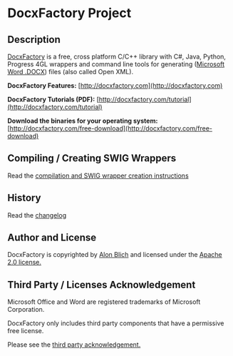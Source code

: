 DocxFactory Project
===================

Description
-----------

[DocxFactory](http://docxfactory.com) is a free, cross platform C/C++ library with C#, Java, Python, Progress 4GL wrappers
and command line tools for generating ([Microsoft Word .DOCX](https://de.wikipedia.org/wiki/Office_Open_XML)) files (also called Open XML).

**DocxFactory Features:** [http://docxfactory.com](http://docxfactory.com)

**DocxFactory Tutorials (PDF):** [http://docxfactory.com/tutorial](http://docxfactory.com/tutorial)

**Download the binaries for your operating system:** [http://docxfactory.com/free-download](http://docxfactory.com/free-download)


Compiling / Creating SWIG Wrappers
----------------------------------

Read the [compilation and SWIG wrapper creation instructions](https://github.com/DocxFactory/DocxFactory/blob/master/COMPILING.md)


History
-------

Read the [changelog](https://github.com/DocxFactory/DocxFactory/blob/master/CHANGELOG.md)


Author and License
------------------

DocxFactory is copyrighted by [Alon Blich](mailto:alonb@docxfactory.com) and licensed under the
[Apache 2.0 license.](https://www.apache.org/licenses/LICENSE-2.0)


Third Party / Licenses Acknowledgement
--------------------------------------

Microsoft Office and Word are registered trademarks of Microsoft Corporation.

DocxFactory only includes third party components that have a permissive free license.

Please see the [third party acknowledgement.](https://github.com/DocxFactory/DocxFactory/blob/master/LICENSE-3RD-PARTY.md)
